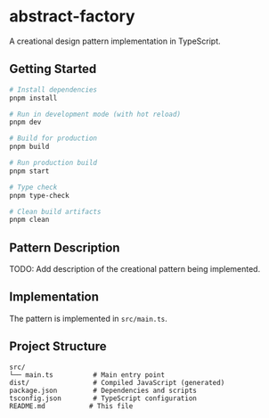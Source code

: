 # abstract-factory

A creational design pattern implementation in TypeScript.

## Getting Started

```bash
# Install dependencies
pnpm install

# Run in development mode (with hot reload)
pnpm dev

# Build for production
pnpm build

# Run production build
pnpm start

# Type check
pnpm type-check

# Clean build artifacts
pnpm clean
```

## Pattern Description

TODO: Add description of the creational pattern being implemented.

## Implementation

The pattern is implemented in `src/main.ts`.

## Project Structure

```
src/
└── main.ts          # Main entry point
dist/                # Compiled JavaScript (generated)
package.json         # Dependencies and scripts
tsconfig.json        # TypeScript configuration
README.md           # This file
```
